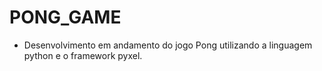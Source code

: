 # PONG_GAME
* Desenvolvimento em andamento do jogo Pong utilizando a linguagem python e o framework pyxel.
